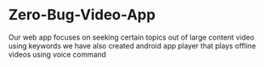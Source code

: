 # Zero-Bug-Video-App
Our web app focuses on seeking certain topics out of large content video using keywords we have also created android app player that plays offline videos using voice command
